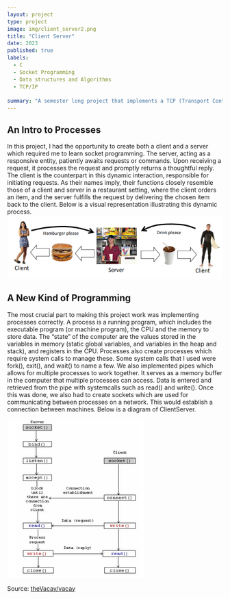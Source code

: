 ```yaml
---
layout: project
type: project
image: img/client_server2.png
title: "Client Server"
date: 2023
published: true
labels:
  - C
  - Socket Programming
  - Data structures and Algorithms
  - TCP/IP
    
summary: "A semester long project that implements a TCP (Transport Control Protocol) developed in EE367L."
---
```

## An Intro to Processes

In this project, I had the opportunity to create both a client and a server which required me to learn socket programming. The server, acting as a responsive entity, patiently awaits requests or commands. Upon receiving a request, it processes the request and promptly returns a thoughtful reply. The client is the counterpart in this dynamic interaction, responsible for initiating requests. As their names imply, their functions closely resemble those of a client and server in a restaurant setting, where the client orders an item, and the server fulfills the request by delivering the chosen item back to the client. Below is a visual representation illustrating this dynamic process. 
<img class="img-fluid" src="../img/client_server.png">

## A New Kind of Programming
The most crucial part to making this project work was implementing processes correctly. A process is a running program, which includes
the executable program (or machine program), the CPU and the memory to store data. The “state” of the computer are the values stored in the variables in memory (static global variables, and variables in the heap and stack), and registers in the CPU. Processes also create processes which require system calls to manage these. Some system calls that I used were fork(), exit(), and wait() to name a few. We also implemented pipes which allows for multiple processes to work together. It serves as a memory buffer in the computer that multiple processes can
access. Data is entered and retrieved from the pipe with systemcalls such as read() and write(). Once this was done, we also had to create sockets which are used for communicating between processes on a network. This would establish a connection between machines. Below is a diagram of ClientServer.

<img class="img-fluid" src="../img/client_server_diagram.png">

Source: <a href="https://github.com/theVacay/vacay">theVacay/vacay</a>
